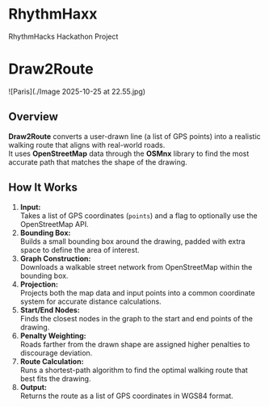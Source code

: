 # RhythmHaxx
RhythmHacks Hackathon Project
# Draw2Route
![Paris](./Image 2025-10-25 at 22.55.jpg)

## Overview
**Draw2Route** converts a user-drawn line (a list of GPS points) into a realistic walking route that aligns with real-world roads.  
It uses **OpenStreetMap** data through the **OSMnx** library to find the most accurate path that matches the shape of the drawing.

## How It Works
1. **Input:**  
   Takes a list of GPS coordinates (`points`) and a flag to optionally use the OpenStreetMap API.
2. **Bounding Box:**  
   Builds a small bounding box around the drawing, padded with extra space to define the area of interest.
3. **Graph Construction:**  
   Downloads a walkable street network from OpenStreetMap within the bounding box.
4. **Projection:**  
   Projects both the map data and input points into a common coordinate system for accurate distance calculations.
5. **Start/End Nodes:**  
   Finds the closest nodes in the graph to the start and end points of the drawing.
6. **Penalty Weighting:**  
   Roads farther from the drawn shape are assigned higher penalties to discourage deviation.
7. **Route Calculation:**  
   Runs a shortest-path algorithm to find the optimal walking route that best fits the drawing.
8. **Output:**  
   Returns the route as a list of GPS coordinates in WGS84 format.
